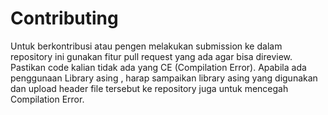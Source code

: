 
# Contributing

Untuk berkontribusi atau pengen melakukan submission ke dalam repository ini gunakan fitur pull request yang ada agar bisa direview. Pastikan code kalian tidak ada yang CE (Compilation Error). Apabila ada penggunaan Library asing , harap sampaikan library asing yang digunakan dan upload header file tersebut ke repository juga untuk mencegah Compilation Error.
